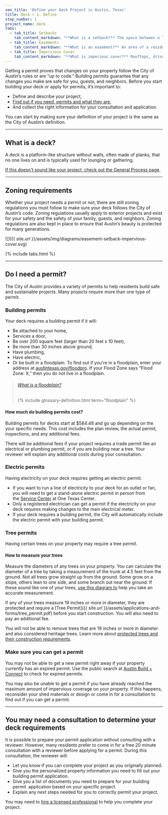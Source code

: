 ```yaml
---
seo_title: 'Define your Deck Project in Austin, Texas'
title: Deck > 1. Define
step_number: 1
project_name: deck
tabs:
  - tab_title: Setbacks
    tab_content_markdown: "**What is a setback?** The space between a lot's border and the area where a building can be built. Setbacks typically cannot have anything built on them. Regardless of how tall your deck is, you can't build it within 10 feet of the rear border or within 5 feet of the side borders of your lot. [Learn more about setbacks](/resources/glossary/setback)."
  - tab_title: Easements
    tab_content_markdown: "**What is an easement?** An area of a resident's property that can be used, built on or changed by a government entity or neighbor. You may not build on any easements on your property. The city will need to access any easements on your lot. You may be fined or asked to demolish your deck if you choose to build it on an easement. [Learn more about easements](/resources/glossary/easement)."
  - tab_title: Impervious Cover
    tab_content_markdown: '**What is imperious cover?** Rooftops, driveways, parking lots, and other man-made or stone surfaces that keep water from being absorbed into the ground. Impervious cover restrictions are put in place to prevent flooding during and after heavy rains. If your deck is uncovered, has spaces between the planks, and is located over a permeable surface like grass, then only half of the deck’s surface area will affect the total amount of impervious cover on your property. If you are covering your deck or there won’t be spaces between the planks, then 100% of the deck’s surface area will count towards the amount of impervious cover on your property. A reviewer can help you come up with options if you have or are close to maxing out your impervious cover. [Learn more about impervious cover](/resources/glossary/impervious-cover).'
---
```



Getting a permit proves that changes on your property follow the City of Austin’s rules or are “up to code.” Building permits guarantee that any changes you make are safe for you, guests, and neighbors. Before you start building your deck or apply for permits, it’s important to:

* Define and describe your project,
* [Find out if you need &nbsp;permits and what they are](/residential-toolkit/projects-that-dont-require-a-permit),
* And collect the right information for your consultation and application.

You can start by making sure your definition of your project is the same as the City of Austin’s definition.

---

## What is a deck?

A deck is a platform-like structure without walls, often made of planks, that no one lives on and is typically used for lounging or gathering.

[If this doesn't sound like your project, check out the General Process page](/projects/general-process).

---

## Zoning requirements

Whether your project needs a permit or not, there are still zoning regulations you must follow to make sure your deck follows the City of Austin’s code. Zoning regulations usually apply to exterior projects and exist for your safety and the safety of your family, guests, and neighbors. Zoning regulations are also kept in place to ensure that Austin’s beauty is protected for many generations.

![]({{ site.url }}/assets/img/diagrams/easement-setback-impervious-cover.svg)

{% include tabs.html %}

---

## Do I need a permit?

The City of Austin provides a variety of permits to help residents build safe and sustainable projects. Many projects require more than one type of permit.

### Building permits

Your deck requires a building permit if it will:

* Be attached to your home,
* Services a door,
* Be over 200 square feet (larger than 20 feet x 10 feet),
* Be more than 30 inches above ground,
* Have plumbing,
* Have electric,
* Or be built in a floodplain. To find out if you're in a floodplain, enter your address at [austintexas.gov/floodpro](http://austintexas.gov/floodpro/). If your Flood Zone says “Flood Zone: X,” then you do not live in a floodplain.

> ###### [What is a floodplain?](/resources/glossary/floodplain)
>
> {% include glossary-definition.html term="floodplain" %}

#### How much do building permits cost?

Building permits for decks start at $584.48 and go up depending on the your specific needs. This cost includes the plan review, the actual permit, inspections, and any additional fees.

There will be additional fees if your project requires a trade permit like an electrical or plumbing permit, or if you are building near a tree. Your reviewer will explain any additional costs during your consultation.

### Electric permits

Having electricity on your deck requires getting an electric permit.

* If you want to run a line of electricity to your deck for an outlet or fan, you will need to get a stand-alone electric permit in person from the&nbsp;[Service Center](/resources/contact/#service-contact) at One Texas Center.
* Only a registered electrician can get a permit if the electricity on your deck requires making changes to the main electrical meter.
* If your deck requires a building permit, the City will automatically include the electric permit with your building permit.

### Tree permits

Having certain trees on your property may require a tree permit.

#### How to measure your trees

Measure the diameters of any trees on your property. You can calculate the diameter of a tree by taking a measurement of the trunk at 4.5 feet from the ground. Not all trees grow straight up from the ground. Some grow on a slope, others lean to one side, and some branch out near the ground. If these sound like one of your trees, [use this diagram to](https://www.austintexas.gov/sites/default/files/files/Planning/City_Arborist/Tree_Measurement_Diagram.pdf) help you take an accurate measurement.

 If any of your trees measure 19 inches or more in diameter, they are protected and require a [Tree Permit]({{ site.url }}/assets/applications-and-forms/tree_permit.pdf)  before you start construction. You will also need to pay an additional fee.
 
 You will not be able to remove trees that are 19 inches or more in diameter and also considered heritage trees. Learn more about [protected trees and their construction requirements](/residential-toolkit/building-near-a-tree/).

### Make sure you can get a permit

You may not be able to get a new permit right away if your property currently has an expired permit. Use the public search at [Austin Build + Connect](/https://abc.austintexas.gov/web/permit/public-search-other) to check for expired permits.

You may also be unable to get a permit if you have already reached the maximum amount of impervious coverage on your property. If this happens, reconsider your shed materials or design or come in for a consultation to find out if you can get a permit.

---

## You may need a consultation to determine your deck requirements

It is possible to prepare your permit application without consulting with a reviewer. However, many residents prefer to come in for a free 20 minute consultation with a reviewer before applying for a permit. During this consultation, the reviewer will:

* Let you know if you can complete your project as you originally planned.
* Give you the personalized property information you need to fill out your building permit application.
* Give you a list of documents you need to prepare for your building permit &nbsp;application based on your specific project.
* Explain any next steps needed for you to correctly permit your project.

You may need to [hire a licensed professional](/residential-toolkit/hiring-a-professional) to help you complete your project.

